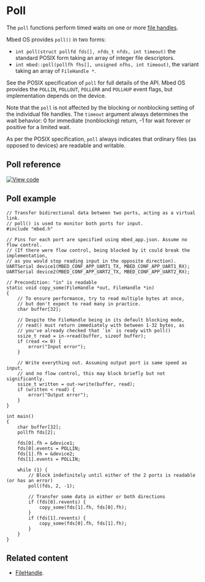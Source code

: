 # Poll

The `poll` functions perform timed waits on one or more [file handles](filehandle.html).

Mbed OS provides `poll()` in two forms:

- `int poll(struct pollfd fds[], nfds_t nfds, int timeout)` the standard POSIX form taking an array of integer file descriptors.
- `int mbed::poll(pollfh fhs[], unsigned nfhs, int timeout)`, the variant taking an array of `FileHandle *`.

See the POSIX specification of `poll` for full details of the API. Mbed OS provides the `POLLIN`, `POLLOUT`, `POLLERR` and `POLLHUP` event flags, but implementation depends on the device.

Note that the `poll` is not affected by the blocking or nonblocking setting of the individual file handles. The `timeout` argument always determines the wait behavior: 0 for immediate (nonblocking) return, -1 for wait forever or positive for a limited wait.

As per the POSIX specification, `poll` always indicates that ordinary files (as opposed to devices) are readable and writable.

## Poll reference

[![View code](https://www.mbed.com/embed/?type=library)](https://os.mbed.com/docs/mbed-os/v5.11/mbed-os-api-doxy/group__platform__poll.html)

## Poll example

```
// Transfer bidirectional data between two ports, acting as a virtual link.
// poll() is used to monitor both ports for input.
#include "mbed.h"

// Pins for each port are specified using mbed_app.json. Assume no flow control.
// (If there were flow control, being blocked by it could break the implementation,
// as you would stop reading input in the opposite direction).
UARTSerial device1(MBED_CONF_APP_UART1_TX, MBED_CONF_APP_UART1_RX);
UARTSerial device2(MBED_CONF_APP_UART2_TX, MBED_CONF_APP_UART2_RX);

// Precondition: "in" is readable
static void copy_some(FileHandle *out, FileHandle *in)
{
    // To ensure performance, try to read multiple bytes at once,
    // but don't expect to read many in practice.
    char buffer[32];

    // Despite the FileHandle being in its default blocking mode,
    // read() must return immediately with between 1-32 bytes, as
    // you've already checked that `in` is ready with poll()
    ssize_t read = in->read(buffer, sizeof buffer);
    if (read <= 0) {
        error("Input error");
    }

    // Write everything out. Assuming output port is same speed as input,
    // and no flow control, this may block briefly but not significantly.
    ssize_t written = out->write(buffer, read);
    if (written < read) {
        error("Output error");
    }
}

int main()
{
    char buffer[32];
    pollfh fds[2];

    fds[0].fh = &device1;
    fds[0].events = POLLIN;
    fds[1].fh = &device2;
    fds[1].events = POLLIN;

    while (1) {
        // Block indefinitely until either of the 2 ports is readable (or has an error)
        poll(fds, 2, -1);

        // Transfer some data in either or both directions
        if (fds[0].revents) {
            copy_some(fds[1].fh, fds[0].fh);
        }
        if (fds[1].revents) {
            copy_some(fds[0].fh, fds[1].fh);
        }
    }
}
```

## Related content

- [FileHandle](filehandle.html).
